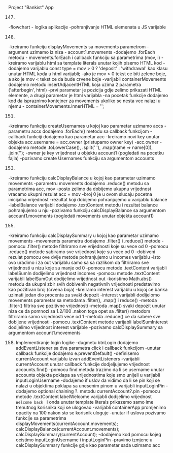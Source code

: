 Project "Bankist" App

147. 
-flowchart - logika aplikacije
-pohranjivanje HTML elemenata u JS varijable


148. 
-kreiramo funkciju displayMovements sa movements parametrom
-argument uzimamo iz niza - account1.movements
-dodajemo .forEach metodu - movements.forEach i callback funkciju sa parametrima (mov, i)
-kreiramo varijablu html sa template literals unutar kojih pisemo HTML kod
-dodajemo varijablu const type = mov > 0 ? 'deposit' : 'withdrawal' kao klasu unutar HTML koda u html varijabli;
-ako je mov > 0 tekst ce biti zelene boje, a ako je mov < tekst ce da bude crvene boje
-varijabli containerMovements dodajemo metodu insertAdjacentHTML koja uzima 2 parametra ('afterbegin', html)
-prvi parametar je pozicija gdje zelimo prikazati HTML elemente, a drugi parametar je html varijabla
-na pocetak funkcije dodajemo kod da ispraznimo kontejner za movements ukoliko se nesta vec nalazi u njemu - containerMovements.innerHTML = '';


151. 
-kreiramo funkciju createUsernames u kojoj kao parametar uzimamo accs
-parametru accs dodajemo .forEach() metodu sa callback funkcijom
-callback funkciji dodajemo kao parametar acc
-kreiramo novi key unutar objekta acc.username = acc.owner (pristupamo owner key)
-acc.owner - dodajemo metode .toLowerCase(), .split(' '), .map(name => name[0]), .join('');
-owner je key vrijednost u objektu account1 (pogledati na pocetku fajla)
-pozivamo create Usernames funkciju sa argumentom accounts


153. 
-kreiramo funkciju calcDisplayBalance u kojoj kao parametar uzimamo movements
-parametru movements dodajemo .reduce() metodu sa parametrima acc, mov
-posto zelimo da dobijemo ukupnu vrijednost vracamo ukupni rezulat acc + mov
-broj 0 je u ovom slucaju pocetna inicijalna vrijednost
-rezultat koji dobijemo pohranjujemo u varijablu balance
-labelBalance varijabli dodajemo .textContent metodu i rezultat balance pohranjujemo u nju
-pozivamo funkciju calcDisplayBalance sa argumentom account1.movements (pogledati movements unutar objekta account1)


155. 
-kreiramo funkciju calcDisplaySummary u kojoj kao parametar uzimamo movements
-movements parametru dodajemo .filter() i .reduce() metode
-pomocu .filter() metode filtriramo sve vrijednosti koje su vece od 0
-pomocu .reduce() metode sabiramo sve vrijednost koje su vece od 0
-dobiveni rezulat pomocu ove dvije metode pohranjujemo u incomes varijablu
-isto ovo uradimo i za out varijablu samo sa sa razlikom da filtriramo sve vrijednosti u nizu koje su manje od 0
-pomocu metode .textContent varijabli labelSumIn dodijelimo vrijednost incomes
-pomocu metode .textContent varijabli labelSumOut dodijelimo vrijednost out
-koristimo Math.abs() metodu da ukupni zbir svih dobivenih negativnih vrijednosti predstavimo kao pozitivan broj (crvena boja)
-kreiramo interest varijablu u kojoj ce banka uzimati jedan dio procenta za svaki depozit
-interest varijabli dodijelomo movements parametar sa metodama .filter(), .map() i reduce()
-metoda .filter() filtrira sve pozitivne vrijednosti
-metoda .map() svaki depozit unutar niza ce da pomnozi sa 1.2/100
.nakon toga opet sa .filter() metodom filtriramo samo vrijednosti vece od 1
-metoda .reduce() ce da sabere sve dobijene vrijednosti
-pomocu .textContent metode varijabli labelSumInterest dodijelimo vrijednost interest varijable 
-pozivamo calcDisplaySummary sa argumentom account1.movements


158. Implementiranje login logike
-dugmetu btnLogin dodajemo addEventListener sa dva parametra click i callback funkcijom
-unutar callback funkcije dodajemo e.preventDefault()
-definisemo currentAccount varijablu izvan addEventListeners
-varijabli currentAccount unutar callback funkcije dodjeljujemo vrijednost accounts.find()
-pomocu find metoda trazimo da li se username unutar accounts objekta poklapa sa vrijednostima koje smo unijeli u varijabli inputLoginUsername
-dodajemo if uslov da vidimo da li se pin koji se nalazi u objektima poklapa sa unesenim pinom u varijabli inputLoginPin
-dodajemo optional chaining ?. metodu currentAccount?.pin
-pomocu metode .textContent labelWelcome varijabli dodijelimo vrijednost `Welcome back ` i onda unutar template literals prikazemo samo ime trenutnog korisnika koji se ulogovao 
-varijabli containerApp promjenimo opacity na 100 nakon sto se korisnik uloguje
-unutar if uslova pozivamo funkcije sa parametrima
displayMovements(currentAccount.movements);
calcDisplayBalance(currentAccount.movements);
calcDisplaySummary(currentAccount);
-dodajemo kod pomocu kojeg ocistimo inputLoginUsername i inputLoginPin
-pravimo izmjene u calcDisplaySummary funkcije gdje kao parametar sada uzimamo acc
